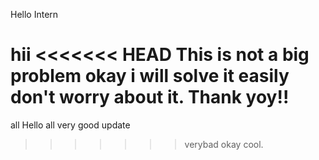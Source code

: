 Hello Intern




hii 
<<<<<<< HEAD
This is not a big problem okay i will solve it easily don't worry about it.
Thank yoy!!
=======
all
Hello all very good update
>>>>>>> verybad
okay cool.
